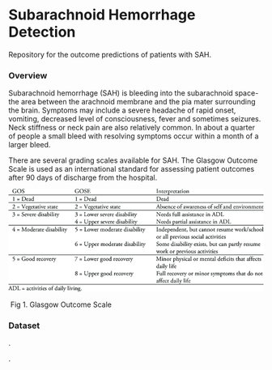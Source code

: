 # Subarachnoid Hemorrhage Detection

Repository for the outcome predictions of patients with SAH. 

### Overview

Subarachnoid hemorrhage (SAH) is bleeding into the subarachnoid space- the area between the arachnoid membrane and the pia mater surrounding the brain. Symptoms may include a severe headache of rapid onset, vomiting, decreased level of consciousness, fever and sometimes seizures. Neck stiffness or neck pain are also relatively common. In about a quarter of people a small bleed with resolving symptoms occur within a month of a larger bleed.

There are several grading scales available for SAH. The Glasgow Outcome Scale is used as an international standard for assessing patient outcomes after 90 days of discharge from the hospital.



![](Others/Glasgow-outcome-scale-GOS-and-Glasgow-outcome-scale-extended-GOSE.png)

​														Fig 1. Glasgow Outcome Scale

### Dataset









.

.